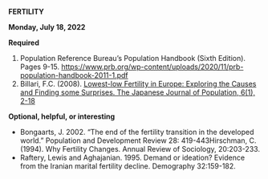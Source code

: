 **FERTILITY**

**Monday, July 18, 2022**

**Required**

1. Population Reference Bureau’s Population Handbook (Sixth Edition). Pages 9-15. <https://www.prb.org/wp-content/uploads/2020/11/prb-population-handbook-2011-1.pdf>
2. Billari, F.C. (2008). [Lowest-low Fertility in Europe: Exploring the Causes and Finding some Surprises. The Japanese Journal of Population, 6(1), 2-18](https://www.ipss.go.jp/webj-ad/webJournal.files/population/2008_4/01billari.pdf)

**Optional, helpful, or interesting**

- Bongaarts, J. 2002. “The end of the fertility transition in the developed world.” Population and Development Review 28: 419-443Hirschman, C. (1994). Why Fertility Changes. Annual Review of Sociology, 20:203-233.
- Raftery, Lewis and Aghajanian. 1995. Demand or ideation? Evidence from the Iranian marital fertility decline. Demography 32:159-182.
